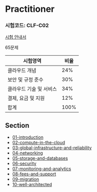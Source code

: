 # Practitioner



### 시험코드: CLF-C02

[시험 안내서](https://d1.awsstatic.com/ko_KR/training-and-certification/docs-cloud-practitioner/AWS-Certified-Cloud-Practitioner_Exam-Guide.pdf?trk=0b63472f-56ef-41fa-925c-472e9b2e713f&sc_channel=el)

65문제

| 시험영역                | 비율 |
| ----------------------- | ---- |
| 클라우드 개념           | 24%  |
| 보안 및 규정 준수       | 30%  |
| 클라우드 기술 및 서비스 | 34%  |
| 결제, 요금 및 지원      | 12%  |
| 합계                    | 100% |



## Section

- [01-introduction](./01-introduction.md)
- [02-compute-in-the-cloud](02-compute-in-the-cloud.md)
- [03-global-infrastructure-and-reliability](03-global-infrastructure-and-reliability.md)
- [04-networking](04-networking.md)
- [05-storage-and-databases](05-storage-and-databases.md)
- [06-security](06-security.md)
- [07-monitoring-and-analytics](07-monitoring-and-analytics.md)
- [08-fees-and-support](08-fees-and-support.md)
- [09-migration](09-migration.md)
- [10-well-architected](10-well-architected.md)





























